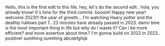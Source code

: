 Hello, this is the first edit to this file.
hey, let's do the second edit..
hola, you already know! It's time for the third commit. booom!
Happy new year! welcome 2023!!! the year of growth...
I'm watching Haary potter and the deathly hallows part 1..
23 minutes have already passed in 2023. damn time is the most important thing in life but why do I waste it? Can i be more efficient? and more assertive about time.?
I'm gonna build on 2022 in 2023.. positive!
sumthing sumthing abcdefghijk
